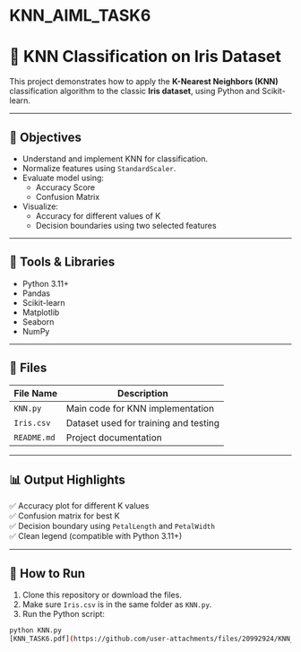 # KNN_AIML_TASK6
# 🌸 KNN Classification on Iris Dataset

This project demonstrates how to apply the **K-Nearest Neighbors (KNN)** classification algorithm to the classic **Iris dataset**, using Python and Scikit-learn.

---

## 🚀 Objectives

- Understand and implement KNN for classification.
- Normalize features using `StandardScaler`.
- Evaluate model using:
  - Accuracy Score
  - Confusion Matrix
- Visualize:
  - Accuracy for different values of K
  - Decision boundaries using two selected features

---

## 🧰 Tools & Libraries

- Python 3.11+
- Pandas
- Scikit-learn
- Matplotlib
- Seaborn
- NumPy

---

## 📁 Files

| File Name     | Description                          |
|---------------|--------------------------------------|
| `KNN.py`      | Main code for KNN implementation     |
| `Iris.csv`    | Dataset used for training and testing|
| `README.md`   | Project documentation                |

---

## 📊 Output Highlights

✅ Accuracy plot for different K values  
✅ Confusion matrix for best K  
✅ Decision boundary using `PetalLength` and `PetalWidth`  
✅ Clean legend (compatible with Python 3.11+)  

---

## 🔧 How to Run

1. Clone this repository or download the files.
2. Make sure `Iris.csv` is in the same folder as `KNN.py`.
3. Run the Python script:

```bash
python KNN.py
[KNN_TASK6.pdf](https://github.com/user-attachments/files/20992924/KNN_TASK6.pdf)

